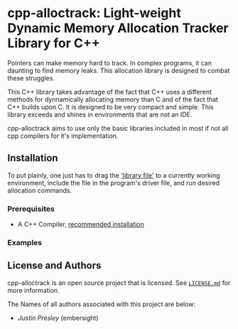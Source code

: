 # cpp-alloctrack: Light-weight Dynamic Memory Allocation Tracker Library for C++

Pointers can make memory hard to track. In complex programs, it can daunting to find memory leaks. This allocation library is designed to combat these struggles.

This C++ library takes advantage of the fact that C++ uses a different methods for dynnamically allocating memory than C and of the fact that C++ builds upon C. It is designed to be very compact and simple. This library exceeds and shines in environments that are not an IDE.

cpp-alloctrack aims to use only the basic libraries included in most if not all cpp compilers for it's implementation.

## Installation

To put plainly, one just has to drag the ['library file'](alloctrack.hpp) to a currently working environment, include the file in the program's driver file, and run desired allocation commands.

### Prerequisites

* A C++ Compiler, [recommended installation](https://hank.feild.org/courses/common/cpp-compiler.html#compiler-linux)

### Examples




## License and Authors

cpp-alloctrack is an open source project that is licensed. See [`LICENSE.md`](LICENSE.md) for more information.

The Names of all authors associated with this project are below:

  * *Justin Presley* (embersight)
